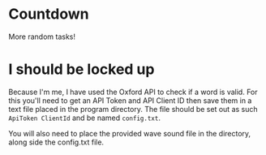 # Countdown
More random tasks!

# I should be locked up

Because I'm me, I have used the Oxford API to check if a word is valid. For this you'll need to get an API Token and API Client ID then save them in a text file placed in the program directory. The file should be set out as such `ApiToken ClientId` and be named `config.txt`.

You will also need to place the provided wave sound file in the directory, along side the config.txt file.
